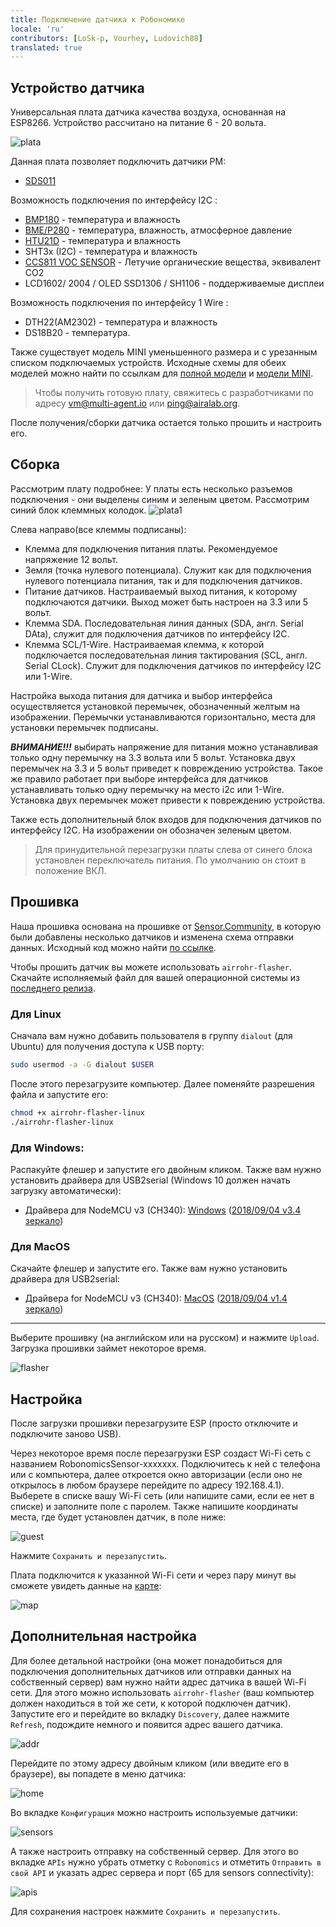 ```yaml
---
title: Подключение датчика к Робономике
locale: 'ru' 
contributors: [LoSk-p, Vourhey, Ludovich88]
translated: true
---
```


## Устройство датчика

Универсальная плата датчика качества воздуха, основанная на ESP8266. Устройство рассчитано на питание 6 - 20 вольта.

![plata](../images/sensors-connectivity/plata.png)

Данная плата позволяет подключить датчики PM:

- [SDS011](https://cdn-reichelt.de/documents/datenblatt/X200/SDS011-DATASHEET.pdf)

Возможность подключения по интерфейсу I2C :

- [BMP180](https://cdn-shop.adafruit.com/datasheets/BST-BMP180-DS000-09.pdf) - температура и влажность
- [BME/P280](https://www.mouser.com/datasheet/2/783/BST-BME280-DS002-1509607.pdf) - температура, влажность, атмосферное давление
- [HTU21D](https://eu.mouser.com/ProductDetail/Measurement-Specialties/HTU21D?qs=tx5doIiTu8oixw1WN5Uy8A%3D%3D) - температура и влажность
- SHT3x (I2C) - температура и влажность
- [CCS811 VOC SENSOR](https://www.sciosense.com/wp-content/uploads/documents/Application-Note-Baseline-Save-and-Restore-on-CCS811.pdf) - Летучие органические вещества, эквивалент СО2
- LCD1602/ 2004 / OLED SSD1306 /  SH1106 - поддерживаемые дисплеи

Возможность подключения по интерфейсу 1 Wire :

- DTH22(AM2302) - температура и влажность
- DS18B20 - температура.

Также существует модель MINI уменьшенного размера и с урезанным списком подключаемых устройств. Исходные схемы для обеих моделей можно найти по ссылкам для [полной модели](https://oshwlab.com/ludovich88/aira_sensor_rev0-1) и [модели MINI](https://oshwlab.com/ludovich88/aira_sensor_d1_mini).

> Чтобы получить готовую плату, свяжитесь с разработчиками по адресу vm@multi-agent.io или ping@airalab.org.

После получения/сборки датчика остается только прошить и настроить его.

## Сборка

Рассмотрим плату подробнее:
У платы есть несколько разъемов подключения - они выделены синим и зеленым цветом. Рассмотрим синий блок клеммных колодок.
![plata1](../images/sensors-connectivity/plata1.png)

Слева направо(все клеммы подписаны):
- Клемма для подключения питания платы. Рекомендуемое напряжение 12 вольт. 
- Земля (точка нулевого потенциала). Служит как для подключения нулевого потенциала питания, так и для подключения датчиков.
- Питание датчиков. Настраиваемый выход питания, к которому подключаются датчики. Выход может быть настроен на 3.3 или 5 вольт.
- Клемма SDA. Последовательная линия данных (SDA, англ. Serial DAta), служит для подключения датчиков по интерфейсу I2C.
- Клемма SСL/1-Wire. Настраиваемая клемма, к которой подключается последовательная линия тактирования (SCL, англ. Serial CLock). Служит для подключения датчиков по интерфейсу I2C или 1-Wire.

Настройка выхода питания для датчика и выбор интерфейса осуществляется установкой перемычек, обозначенный желтым на изображении.
Перемычки устанавливаются горизонтально, места для установки перемычек подписаны. 

***ВНИМАНИЕ!!!*** выбирать напряжение для питания можно устанавливая только одну перемычку на 3.3 вольта или 5 вольт. Установка двух перемычек на 3.3 и 5 вольт приведет к повреждению устройства. Такое же правило работает при выборе интерфейса для датчиков устанавливать только одну перемычку на место i2c или 1-Wire. Установка двух перемычек может привести к повреждению устройства. 


Также есть дополнительный блок входов для подключения датчиков по интерфейсу I2C. На изображении он обозначен зеленым цветом.

> Для принудительной перезагрузки платы слева от синего блока установлен переключатель питания. По умолчанию он стоит в положение ВКЛ.
## Прошивка

Наша прошивка основана на прошивке от [Sensor.Community](https://github.com/opendata-stuttgart/sensors-software), в которую были добавлены несколько датчиков и изменена схема отправки данных. Исходный код можно найти [по ссылке](https://github.com/LoSk-p/sensors-software/tree/master/airrohr-firmware). 

Чтобы прошить датчик вы можете использовать `airrohr-flasher`. Скачайте исполняемый файл для вашей операционной системы из [последнего релиза](https://github.com/airalab/sensors-connectivity/releases).

### Для Linux

Сначала вам нужно добавить пользователя в группу `dialout` (для Ubuntu) для получения доступа к USB порту:

```bash
sudo usermod -a -G dialout $USER
```

После этого перезагрузите компьютер. Далее поменяйте разрешения файла и запустите его:

```bash
chmod +x airrohr-flasher-linux
./airrohr-flasher-linux
```

### Для Windows:
Распакуйте флешер и запустите его двойным кликом. Также вам нужно установить драйвера для USB2serial (Windows 10 должен начать загрузку автоматически):

* Драйвера для NodeMCU v3 (CH340): [Windows](http://www.wch.cn/downloads/file/5.html) ([2018/09/04 v3.4 зеркало](https://d.inf.re/luftdaten/CH341SER.ZIP))

### Для MacOS
Скачайте флешер и запустите его. Также вам нужно установить драйвера для USB2serial: 
* Драйвера for NodeMCU v3 (CH340): [MacOS](http://www.wch.cn/downloads/file/178.html) ([2018/09/04 v1.4 зеркало](https://d.inf.re/luftdaten/CH341SER_MAC.ZIP))

---

Выберите прошивку (на английском или на русском) и нажмите `Upload`. Загрузка прошивки займет некоторое время.

![flasher](../images/sensors-connectivity/7_flasher.jpg)

## Настройка

После загрузки прошивки перезагрузите ESP (просто отключите и подключите заново USB).

Через некоторое время после перезагрузки ESP создаст Wi-Fi сеть с названием RobonomicsSensor-xxxxxxx. Подключитесь к ней с телефона или с компьютера, далее откроется окно авторизации (если оно не открылось в любом браузере перейдите по адресу 192.168.4.1). Выберете в списке вашу Wi-Fi сеть (или напишите сами, если ее нет в списке) и заполните поле с паролем. Также напишите координаты места, где будет установлен датчик, в поле ниже:

![guest](../images/sensors-connectivity/guest_ru.jpg)

Нажмите `Сохранить и перезапустить`.

Плата подключится к указанной Wi-Fi сети и через пару минут вы сможете увидеть данные на [карте](https://sensors.robonomics.network/#/):

![map](../images/sensors-connectivity/14_map.jpg)

## Дополнительная настройка

Для более детальной настройки (она может понадобиться для подключения дополнительных датчиков или отправки данных на собственный сервер) вам нужно найти адрес датчика в вашей Wi-Fi сети. Для этого можно использовать `airrohr-flasher` (ваш компьютер должен находиться в той же сети, к которой подключен датчик). Запустите его и перейдите во вкладку `Discovery`, далее нажмите `Refresh`, подождите немного и появится адрес вашего датчика.

![addr](../images/sensors-connectivity/11_flaser2.jpg)

Перейдите по этому адресу двойным кликом (или введите его в браузере), вы попадете в меню датчика:

![home](../images/sensors-connectivity/home_ru.png)

Во вкладке `Конфигурация` можно настроить используемые датчики:

![sensors](../images/sensors-connectivity/sensors_ru.png)

А также настроить отправку на собственный сервер. Для этого во вкладке `APIs` нужно убрать отметку с `Robonomics` и отметить `Отправить в свой API` и указать адрес сервера и порт (65 для sensors connectivity):

![apis](../images/sensors-connectivity/apis_ru.png)

Для сохранения настроек нажмите `Сохранить и перезапустить`.